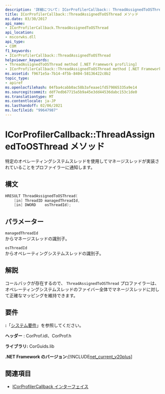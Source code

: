 ```yaml
---
description: '詳細について: ICorProfilerCallback:: ThreadAssignedToOSThread メソッド'
title: ICorProfilerCallback::ThreadAssignedToOSThread メソッド
ms.date: 03/30/2017
api_name:
- ICorProfilerCallback.ThreadAssignedToOSThread
api_location:
- mscorwks.dll
api_type:
- COM
f1_keywords:
- ICorProfilerCallback::ThreadAssignedToOSThread
helpviewer_keywords:
- ThreadAssignedToOSThread method [.NET Framework profiling]
- ICorProfilerCallback::ThreadAssignedToOSThread method [.NET Framework profiling]
ms.assetid: f9671e5a-7b14-4f5b-8404-58136422c8b2
topic_type:
- apiref
ms.openlocfilehash: 04fba4cabb0ac58b3afeaae1fd579865335a9e14
ms.sourcegitcommit: ddf7edb67715a5b9a45e3dd44536dabc153c1de0
ms.translationtype: MT
ms.contentlocale: ja-JP
ms.lasthandoff: 02/06/2021
ms.locfileid: "99647987"
---
```

# <a name="icorprofilercallbackthreadassignedtoosthread-method"></a>ICorProfilerCallback::ThreadAssignedToOSThread メソッド

特定のオペレーティングシステムスレッドを使用してマネージスレッドが実装されていることをプロファイラーに通知します。  
  
## <a name="syntax"></a>構文  
  
```cpp  
HRESULT ThreadAssignedToOSThread(  
    [in] ThreadID managedThreadId,  
    [in] DWORD    osThreadId);  
```  
  
## <a name="parameters"></a>パラメーター  

 `managedThreadId`  
 からマネージスレッドの識別子。  
  
 `osThreadId`  
 からオペレーティングシステムスレッドの識別子。  
  
## <a name="remarks"></a>解説  

 コールバックが存在するので、 `ThreadAssignedToOSThread` プロファイラーは、オペレーティングシステムスレッドのファイバー全体でマネージスレッドに対して正確なマッピングを維持できます。  
  
## <a name="requirements"></a>要件  

 **:**「[システム要件](../../get-started/system-requirements.md)」を参照してください。  
  
 **ヘッダー** : CorProf.idl、CorProf.h  
  
 **ライブラリ:** CorGuids.lib  
  
 **.NET Framework のバージョン:**[!INCLUDE[net_current_v20plus](../../../../includes/net-current-v20plus-md.md)]  
  
## <a name="see-also"></a>関連項目

- [ICorProfilerCallback インターフェイス](icorprofilercallback-interface.md)
